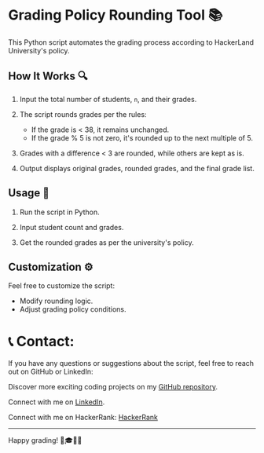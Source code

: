 # Grading Policy Rounding Tool 📚

This Python script automates the grading process according to HackerLand University's policy.

## How It Works 🔍

1. Input the total number of students, `n`, and their grades.

2. The script rounds grades per the rules:
    - If the grade is < 38, it remains unchanged.
    - If the grade % 5 is not zero, it's rounded up to the next multiple of 5.

3. Grades with a difference < 3 are rounded, while others are kept as is.

4. Output displays original grades, rounded grades, and the final grade list.

## Usage 🔧

1. Run the script in Python.

2. Input student count and grades.

3. Get the rounded grades as per the university's policy.

## Customization ⚙️

Feel free to customize the script:
- Modify rounding logic.
- Adjust grading policy conditions.

# 📞 Contact:

If you have any questions or suggestions about the script, feel free to reach out on GitHub or LinkedIn:

Discover more exciting coding projects on my [GitHub repository](https://github.com/Maham-j).

Connect with me on [LinkedIn](https://www.linkedin.com/in/maham-jamil-268584267).

Connect with me on HackerRank: [HackerRank ](https://www.hackerrank.com/maham_jamil)

---
Happy grading! 📝🎓👨‍🏫
